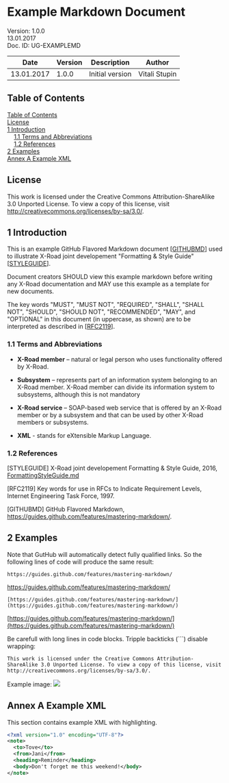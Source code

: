 # Example Markdown Document

Version: 1.0.0  
13.01.2017  
Doc. ID: UG-EXAMPLEMD  

| Date       | Version     | Description                                     | Author             |
|------------|-------------|-------------------------------------------------|--------------------|
| 13.01.2017 | 1.0.0       | Initial version                                 | Vitali Stupin      |

## Table of Contents

[Table of Contents](#table-of-contents)  
[License](#license)  
[1 Introduction](#1-introduction)  
&nbsp;&nbsp;&nbsp;&nbsp;[1.1 Terms and Abbreviations](#11-terms-and-abbreviations)  
&nbsp;&nbsp;&nbsp;&nbsp;[1.2 References](#12-references)  
[2 Examples](#2-examples)  
[Annex A Example XML](#annex-a-example-xml)  

## <a name="license"></a>License

This work is licensed under the Creative Commons Attribution-ShareAlike 3.0 Unported License.
To view a copy of this license, visit http://creativecommons.org/licenses/by-sa/3.0/.

## <a name="1-introduction"></a>1 Introduction

This is an example GitHub Flavored Markdown document \[[GITHUBMD](#Ref_GITHUBMD)\] used to illustrate X-Road joint developement
"Formatting & Style Guide" \[[STYLEGUIDE](#Ref_STYLEGUIDE)\].

Document creators SHOULD view this example markdown before writing any X-Road documentation
and MAY use this example as a template for new documents.

The key words "MUST", "MUST NOT", "REQUIRED", "SHALL", "SHALL NOT", "SHOULD", "SHOULD NOT", "RECOMMENDED", "MAY", and "OPTIONAL"
in this document (in uppercase, as shown) are to be interpreted as described in \[[RFC2119](#Ref_RFC2119)\].

### <a name="11-terms-and-abbreviations"></a>1.1 Terms and Abbreviations

- **X-Road member** – natural or legal person who uses functionality offered by X-Road.

- **Subsystem** – represents part of an information system belonging to an X-Road member.
X-Road member can divide its information system to subsystems, although this is not mandatory

- **X-Road service** – SOAP-based web service that is offered by an X-Road member or by a subsystem
and that can be used by other X-Road members or subsystems.

- **XML** - stands for eXtensible Markup Language.

### <a name="12-references"></a>1.2 References

<a id="Ref_STYLEGUIDE"></a>\[STYLEGUIDE\] X-Road joint developement Formatting & Style Guide, 2016,  
[FormattingStyleGuide.md](FormattingStyleGuide.md)

<a name="Ref_RFC2119"></a>\[RFC2119\] Key words for use in RFCs to Indicate Requirement Levels, Internet Engineering Task Force, 1997.

<a name="Ref_GITHUBMD"></a>\[GITHUBMD\] GitHub Flavored Markdown,  
https://guides.github.com/features/mastering-markdown/.

## 2 Examples

Note that GutHub will automatically detect fully qualified links. So the following lines of code will produce the same result:
```
https://guides.github.com/features/mastering-markdown/
```
https://guides.github.com/features/mastering-markdown/

```
[https://guides.github.com/features/mastering-markdown/](https://guides.github.com/features/mastering-markdown/)
```
[https://guides.github.com/features/mastering-markdown/](https://guides.github.com/features/mastering-markdown/)

Be carefull with long lines in code blocks. Tripple backticks (\`\`\`) disable wrapping:
```
This work is licensed under the Creative Commons Attribution-ShareAlike 3.0 Unported License. To view a copy of this license, visit http://creativecommons.org/licenses/by-sa/3.0/.
```

Example image:
![](IMG/X-Road.Joint.Development.png)

## Annex A Example XML

This section contains example XML with highlighting.

```xml
<?xml version="1.0" encoding="UTF-8"?>
<note>
  <to>Tove</to>
  <from>Jani</from>
  <heading>Reminder</heading>
  <body>Don't forget me this weekend!</body>
</note>
```
